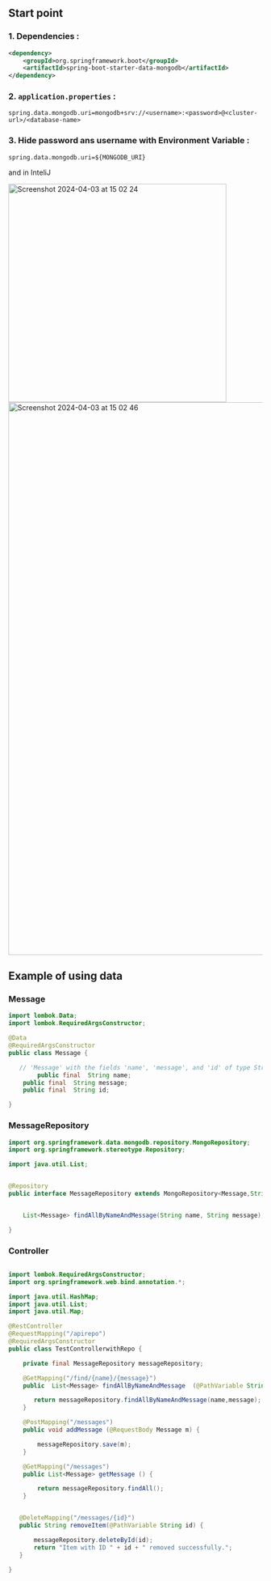 
## Start point
### 1. Dependencies : 

```xml
<dependency>
    <groupId>org.springframework.boot</groupId>
    <artifactId>spring-boot-starter-data-mongodb</artifactId>
</dependency>
```

### 2. `application.properties` :

```properties
spring.data.mongodb.uri=mongodb+srv://<username>:<password>@<cluster-url>/<database-name>
```

### 3. Hide password ans username with Environment Variable :

```properties
spring.data.mongodb.uri=${MONGODB_URI}
```

and in InteliJ

<img width="432" alt="Screenshot 2024-04-03 at 15 02 24" src="https://github.com/louisBerlin/Cheat_Sheet/assets/80892116/5897cb54-9168-4182-98dd-2276dc42fa6b">
<img width="1093" alt="Screenshot 2024-04-03 at 15 02 46" src="https://github.com/louisBerlin/Cheat_Sheet/assets/80892116/897e1ca6-7960-45ba-9142-1272e1c5b4e9">


## Example of using data  

### Message 
```java
import lombok.Data;
import lombok.RequiredArgsConstructor;

@Data
@RequiredArgsConstructor
public class Message {

   // 'Message' with the fields 'name', 'message', and 'id' of type String.
        public final  String name;
    public final  String message;
    public final  String id;

}
```

### MessageRepository
```java
import org.springframework.data.mongodb.repository.MongoRepository;
import org.springframework.stereotype.Repository;

import java.util.List;


@Repository
public interface MessageRepository extends MongoRepository<Message,String> {


    List<Message> findAllByNameAndMessage(String name, String message);

}
```

### Controller
```java

import lombok.RequiredArgsConstructor;
import org.springframework.web.bind.annotation.*;

import java.util.HashMap;
import java.util.List;
import java.util.Map;

@RestController
@RequestMapping("/apirepo")
@RequiredArgsConstructor
public class TestControllerwithRepo {

    private final MessageRepository messageRepository;

    @GetMapping("/find/{name}/{message}")
    public  List<Message> findAllByNameAndMessage  (@PathVariable String name, @PathVariable String message){

       return messageRepository.findAllByNameAndMessage(name,message);
    }

    @PostMapping("/messages")
    public void addMessage (@RequestBody Message m) {

        messageRepository.save(m);
    }

    @GetMapping("/messages")
    public List<Message> getMessage () {

        return messageRepository.findAll();
    }


   @DeleteMapping("/messages/{id}")
   public String removeItem(@PathVariable String id) {

       messageRepository.deleteById(id);
       return "Item with ID " + id + " removed successfully.";
   }

}

```

